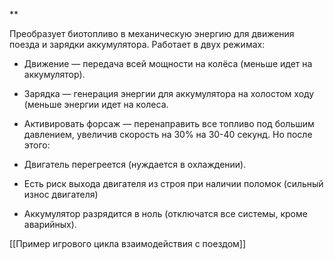 **

Преобразует биотопливо в механическую энергию для движения поезда и зарядки аккумулятора. Работает в двух режимах:

- Движение — передача всей мощности на колёса (меньше идет на аккумулятор).
    
- Зарядка — генерация энергии для аккумулятора на холостом ходу (меньше энергии идет на колеса.
    

  

- Активировать форсаж — перенаправить все топливо под большим давлением, увеличив скорость на 30% на 30-40 секунд. Но после этого:
    

- Двигатель перегреется (нуждается в охлаждении).
    
- Есть риск выхода двигателя из строя при наличии поломок (сильный износ двигателя)
    
- Аккумулятор разрядится в ноль (отключатся все системы, кроме аварийных).
    


[[Пример игрового цикла взаимодействия с поездом]]